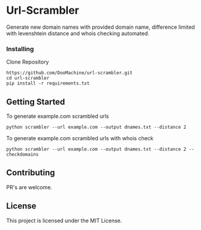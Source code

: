 # Url-Scrambler

Generate new domain names with provided domain name, difference limited with levenshtein distance and whois checking automated.

### Installing

Clone Repository

```
https://github.com/DooMachine/url-scrambler.git
cd url-scrambler
pip install -r requirements.txt
```

## Getting Started

To generate example.com scrambled urls 
```
python scrambler --url example.com --output dnames.txt --distance 2
```

To generate example.com scrambled urls with whois check
```
python scrambler --url example.com --output dnames.txt --distance 2 --checkdomains
```


## Contributing

PR's are welcome.


## License

This project is licensed under the MIT License.
